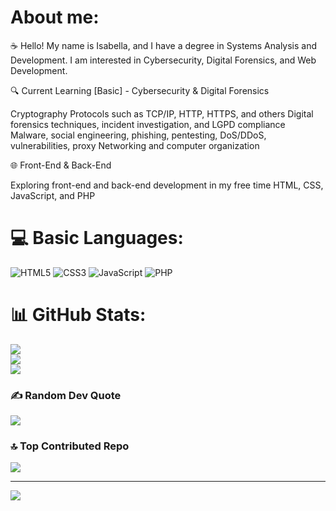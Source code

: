 # About me:
☕ Hello! My name is Isabella, and I have a degree in Systems Analysis and Development. I am interested in Cybersecurity, Digital Forensics, and Web Development.

🔍 Current Learning [Basic] - Cybersecurity & Digital Forensics

Cryptography
Protocols such as TCP/IP, HTTP, HTTPS, and others
Digital forensics techniques, incident investigation, and LGPD compliance
Malware, social engineering, phishing, pentesting, DoS/DDoS, vulnerabilities, proxy
Networking and computer organization

🌐 Front-End & Back-End

Exploring front-end and back-end development in my free time
HTML, CSS, JavaScript, and PHP


# 💻 Basic Languages:
![HTML5](https://img.shields.io/badge/html5-%23E34F26.svg?style=for-the-badge&logo=html5&logoColor=white) ![CSS3](https://img.shields.io/badge/css3-%231572B6.svg?style=for-the-badge&logo=css3&logoColor=white) ![JavaScript](https://img.shields.io/badge/javascript-%23F7DF1E.svg?style=for-the-badge&logo=javascript&logoColor=black) ![PHP](https://img.shields.io/badge/php-%23777BB4.svg?style=for-the-badge&logo=php&logoColor=white)

# 📊 GitHub Stats:
![](https://github-readme-stats.vercel.app/api?username=skpenw&theme=dark&hide_border=false&include_all_commits=false&count_private=false)<br/>
![](https://github-readme-streak-stats.herokuapp.com/?user=skpenw&theme=dark&hide_border=false)<br/>
![](https://github-readme-stats.vercel.app/api/top-langs/?username=skpenw&theme=dark&hide_border=false&include_all_commits=false&count_private=false&layout=compact)

### ✍️ Random Dev Quote
![](https://quotes-github-readme.vercel.app/api?type=horizontal&theme=merko)

### 🔝 Top Contributed Repo
![](https://github-contributor-stats.vercel.app/api?username=skpenw&limit=5&theme=dark&combine_all_yearly_contributions=true)

---
[![](https://visitcount.itsvg.in/api?id=skpenw&icon=2&color=2)](https://visitcount.itsvg.in)
